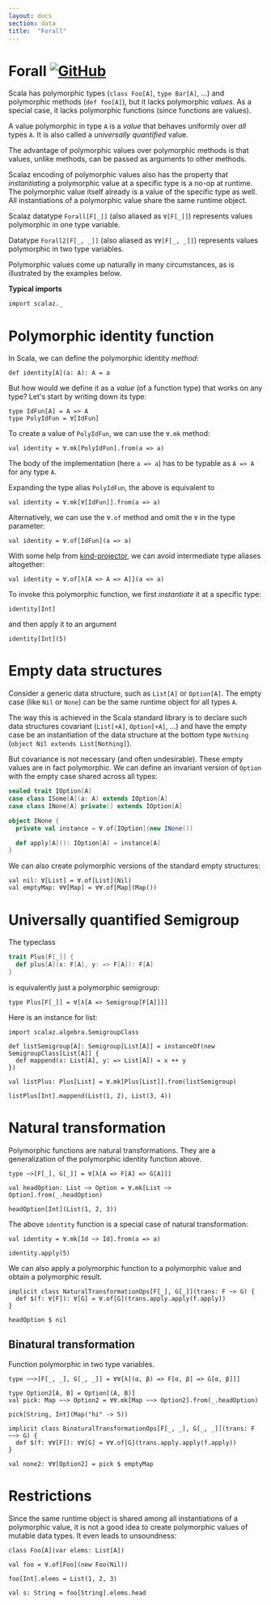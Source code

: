 ```yaml
---
layout: docs
section: data
title:  "Forall"
---
```


# Forall [![GitHub](../img/github.png)](https://github.com/scalaz/scalaz/blob/series/8.0.x/base/shared/src/main/scala/scalaz/data/forall.scala)

Scala has polymorphic types (`class Foo[A]`, `type Bar[A]`, ...)
and polymorphic methods (`def foo[A]`), but it lacks polymorphic _values_.
As a special case, it lacks polymorphic functions (since functions are values).

A value polymorphic in type `A` is a _value_ that behaves uniformly over _all_ types `A`.
It is also called a _universally quantified_ value.

The advantage of polymorphic values over polymorphic methods is
that values, unlike methods, can be passed as arguments to other methods.

Scalaz encoding of polymorphic values also has the property that
_instantiating_ a polymorphic value at a specific type is a no-op at runtime.
The polymorphic value itself already is a value of the specific type as well.
All instantiations of a polymorphic value share the same runtime object.

Scalaz datatype `Forall[F[_]]` (also aliased as `∀[F[_]]`)
represents values polymorphic in one type variable.

Datatype `Forall2[F[_, _]]` (also aliased as `∀∀[F[_, _]]`)
represents values polymorphic in two type variables.

Polymorphic values come up naturally in many circumstances,
as is illustrated by the examples below.

**Typical imports**

```tut:silent
import scalaz._
```

# Polymorphic identity function

In Scala, we can define the polymorphic identity _method_:

```tut
def identity[A](a: A): A = a
```

But how would we define it as a _value_ (of a function type) that
works on any type? Let's start by writing down its type:

```tut
type IdFun[A] = A => A
type PolyIdFun = ∀[IdFun]
```

To create a value of `PolyIdFun`, we can use the `∀.mk` method:

```tut
val identity = ∀.mk[PolyIdFun].from(a => a)
```

The body of the implementation (here `a => a`) has to be typable
as `A => A` for any type `A`.

Expanding the type alias `PolyIdFun`, the above is equivalent to

```tut
val identity = ∀.mk[∀[IdFun]].from(a => a)
```

Alternatively, we can use the `∀.of` method and omit the `∀` in the type parameter:

```tut
val identity = ∀.of[IdFun](a => a)
```

With some help from [kind-projector](https://github.com/non/kind-projector/),
we can avoid intermediate type aliases altogether:

```tut
val identity = ∀.of[λ[A => A => A]](a => a)
```

To invoke this polymorphic function, we first _instantiate_ it at a specific type:

```tut
identity[Int]
```

and then apply it to an argument

```tut
identity[Int](5)
```


# Empty data structures

Consider a generic data structure, such as `List[A]` or `Option[A]`.
The empty case (like `Nil` or `None`) can be the same runtime object
for all types `A`.

The way this is achieved in the Scala standard library is to declare
such data structures covariant (`List[+A]`, `Option[+A]`, ...)
and have the empty case be an instantiation of the data structure
at the bottom type `Nothing` (`object Nil extends List[Nothing]`).

But covariance is not necessary (and often undesirable).
These empty values are in fact polymorphic.
We can define an invariant version of `Option` with the empty case
shared across all types:

<!--
tut does not support :paste mode,
which is required to define companion objects in the REPL.
See https://github.com/tpolecat/tut/issues/62.
-->
```scala
sealed trait IOption[A]
case class ISome[A](a: A) extends IOption[A]
case class INone[A] private() extends IOption[A]

object INone {
  private val instance = ∀.of[IOption](new INone())

  def apply[A](): IOption[A] = instance[A]
}
```

We can also create polymorphic versions of the standard empty structures:

```tut
val nil: ∀[List] = ∀.of[List](Nil)
val emptyMap: ∀∀[Map] = ∀∀.of[Map](Map())
```


# Universally quantified Semigroup

The typeclass

```scala
trait Plus[F[_]] {
  def plus[A](x: F[A], y: => F[A]): F[A]
}
```

is equivalently just a polymorphic semigroup:

```tut
type Plus[F[_]] = ∀[λ[A => Semigroup[F[A]]]]
```

Here is an instance for list:

```tut
import scalaz.algebra.SemigroupClass

def listSemigroup[A]: Semigroup[List[A]] = instanceOf(new SemigroupClass[List[A]] {
  def mappend(x: List[A], y: => List[A]) = x ++ y
})

val listPlus: Plus[List] = ∀.mk[Plus[List]].from(listSemigroup)

listPlus[Int].mappend(List(1, 2), List(3, 4))
```


# Natural transformation

Polymorphic functions are natural transformations.
They are a generalization of the polymorphic identity function above.

```tut
type ~>[F[_], G[_]] = ∀[λ[A => F[A] => G[A]]]

val headOption: List ~> Option = ∀.mk[List ~> Option].from(_.headOption)

headOption[Int](List(1, 2, 3))
```

The above `identity` function is a special case of natural transformation:

```tut
val identity = ∀.mk[Id ~> Id].from(a => a)

identity.apply(5)
```

We can also apply a polymorphic function to a polymorphic value and
obtain a polymorphic result.

```tut
implicit class NaturalTransformationOps[F[_], G[_]](trans: F ~> G) {
  def $(f: ∀[F]): ∀[G] = ∀.of[G](trans.apply.apply(f.apply))
}

headOption $ nil
```

## Binatural transformation

Function polymorphic in two type variables.

```tut
type ~~>[F[_, _], G[_, _]] = ∀∀[λ[(α, β) => F[α, β] => G[α, β]]]

type Option2[A, B] = Option[(A, B)]
val pick: Map ~~> Option2 = ∀∀.mk[Map ~~> Option2].from(_.headOption)

pick[String, Int](Map("hi" -> 5))

implicit class BinaturalTransformationOps[F[_, _], G[_, _]](trans: F ~~> G) {
  def $(f: ∀∀[F]): ∀∀[G] = ∀∀.of[G](trans.apply.apply(f.apply))
}

val none2: ∀∀[Option2] = pick $ emptyMap
```


# Restrictions

Since the same runtime object is shared among all instantiations
of a polymorphic value, it is not a good idea to create polymorphic
values of mutable data types. It even leads to unsoundness:

```tut
class Foo[A](var elems: List[A])

val foo = ∀.of[Foo](new Foo(Nil))

foo[Int].elems = List(1, 2, 3)
```

```tut:fail
val s: String = foo[String].elems.head
```
